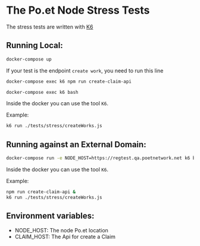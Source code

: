 # The Po.et Node Stress Tests

The stress tests are written with [K6](https://k6.io/)

## Running Local:

```bash
docker-compose up
```

If your test is the endpoint `create work`, you need to run this line

```bash
docker-compose exec k6 npm run create-claim-api
```

```bash
docker-compose exec k6 bash
```

Inside the docker you can use the tool `K6`. 

Example:

```bash
k6 run ./tests/stress/createWorks.js
```

## Running against an External Domain:

```bash
docker-compose run -e NODE_HOST=https://regtest.qa.poetnetwork.net k6 bash
```

Inside the docker you can use the tool `K6`. 

Example:

```bash
npm run create-claim-api &
k6 run ./tests/stress/createWorks.js
```

## Environment variables:

- NODE_HOST: The node Po.et location
- CLAIM_HOST: The Api for create a Claim
